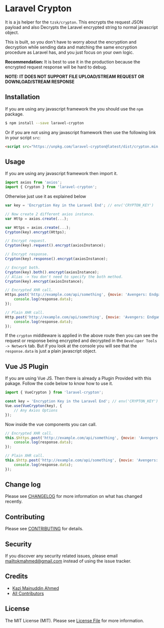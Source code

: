# Laravel Crypton

It is a js helper for the `tzsk/crypton`. This encrypts the request JSON payload and also Decrypts the Laravel encrypted string to normal javascript object.

This is built, so you don't have to worry about the encryption and decryption while sending data and matching the same encryption procedure as Laravel has, and you just focus on your own logic.

**Recommendation:** It is best to use it in the production because the encrypted request response will be hard to debug.

**NOTE: IT DOES NOT SUPPORT FILE UPLOAD/STREAM REQUEST OR DOWNLOAD/STREAM RESPONSE**


## Installation

If you are using any javascript framework the you should use the `npm` package.

```bash
$ npm install --save laravel-crypton
```

Or if you are not using any javascript framework then use the following link in your script `src`:

```html
<script src="https://unpkg.com/laravel-crypton@latest/dist/crypton.min.js"></script>
```

## Usage

If you are using any javascript framework then import it.

```js
import axios from 'axios';
import { Crypton } from 'laravel-crypton';
```

Otherwise just use it as explained below

```js
var key = 'Encryption Key in the Laravel End'; // env('CRYPTON_KEY')

// Now create 2 different axios instance.
var Http = axios.create(...);

var Https = axios.create(...);
Crypton(key).encrypt(Https);

// Encrypt request.
Crypton(key).request().encrypt(axiosInstance);

// Encrypt response.
Crypton(key).response().encrypt(axiosInstance);

// Encrypt both.
Crypton(key).both().encrypt(axiosInstance);
// Alias -> You don't need to specify the both method.
Crypton(key).encrypt(axiosInstance);

// Encrypted XHR call.
Https.post('http://example.com/api/something', {movie: 'Avengers: Endgame'}).then((response) => {
    console.log(response.data);
});

// Plain XHR call.
Http.post('http://example.com/api/something', {movie: 'Avengers: Endgame'}).then((response) => {
    console.log(response.data);
});
```

If the `crypton` middleware is applied in the above route then you can see the request or response being encrypted and decrypted in the `Developer Tools -> Network` tab. But if you look at the console you will see that the `response.data` is just a plain javascript object.

## Vue JS Plugin

If you are using Vue JS. Then there is already a Plugin Provided with this pakage. Follow the code below to know how to use it.

```js
import { VueCrypton } from 'laravel-crypton';

const key = 'Encryption Key in the Laravel End'; // env('CRYPTON_KEY')
Vue.use(VueCrypton(key), {
    // Any Axios Options
});
```

Now inside the vue components you can call.

```js
// Encrypted XHR call.
this.$https.post('http://example.com/api/something', {movie: 'Avengers: Endgame'}).then((response) => {
    console.log(response.data);
});

// Plain XHR call.
this.$http.post('http://example.com/api/something', {movie: 'Avengers: Endgame'}).then((response) => {
    console.log(response.data);
});
```

## Change log

Please see [CHANGELOG](changelog.md) for more information on what has changed recently.

## Contributing

Please see [CONTRIBUTING](contributing.md) for details.

## Security

If you discover any security related issues, please email mailtokmahmed@gmail.com instead of using the issue tracker.

## Credits

- [Kazi Mainuddin Ahmed][link-author]
- [All Contributors][link-contributors]

## License

The MIT License (MIT). Please see [License File](license.md) for more information.

[link-author]: https://github.com/tzsk
[link-contributors]: ../../contributors